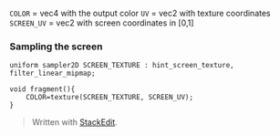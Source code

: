 
`COLOR` = vec4 with the output color
`UV` = vec2 with texture coordinates
`SCREEN_UV` = vec2 with screen coordinates in [0,1]

### Sampling the screen
```hlsl
uniform sampler2D SCREEN_TEXTURE : hint_screen_texture, filter_linear_mipmap;

void fragment(){
	COLOR=texture(SCREEN_TEXTURE, SCREEN_UV);
}
```


> Written with [StackEdit](https://stackedit.io/).
<!--stackedit_data:
eyJoaXN0b3J5IjpbLTE0OTU4NjE5NzldfQ==
-->